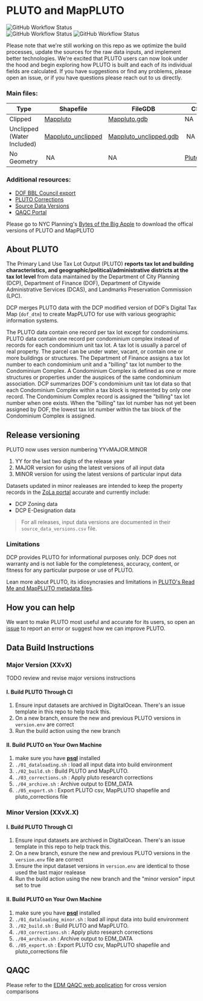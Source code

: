 # PLUTO and MapPLUTO 
![GitHub Workflow Status](https://img.shields.io/github/actions/workflow/status/NYCPlanning/data-engineering/pluto_build.yml?branch=main)<br/>
![GitHub Workflow Status](https://img.shields.io/github/actions/workflow/status/NYCPlanning/data-engineering/pluto_input_cama.yml?branch=main)
![GitHub Workflow Status](https://img.shields.io/github/actions/workflow/status/NYCPlanning/data-engineering/pluto_input_pts.yml?branch=main)

Please note that we're still working on this repo as we optimize the build processes, update the sources for the raw data inputs, and implement better technologies.  We're excited that PLUTO users can now look under the hood and begin exploring how PLUTO is built and each of its individual fields are calculated. If you have suggestions or find any problems, please open an issue, or if you have questions please reach out to us directly.

### Main files: 
Type | Shapefile | FileGDB | CSV
-- | -- | -- | --
Clipped | [Mappluto](https://edm-publishing.nyc3.digitaloceanspaces.com/db-pluto/main/latest/output/mappluto/mappluto.shp.zip) | [Mappluto.gdb](https://edm-publishing.nyc3.digitaloceanspaces.com/db-pluto/main/latest/output/mappluto_gdb.gdb/mappluto_gdb.gdb.zip) | NA 
Unclipped (Water Included) | [Mappluto_unclipped](https://edm-publishing.nyc3.digitaloceanspaces.com/db-pluto/main/latest/output/mappluto_unclipped/mappluto_unclipped.shp.zip) | [Mappluto_unclipped.gdb](https://edm-publishing.nyc3.digitaloceanspaces.com/db-pluto/main/latest/output/mappluto_unclipped_gdb.gdb/mappluto_unclipped_gdb.gdb.zip) |  NA
No Geometry |  NA | NA  | [Pluto.csv](https://edm-publishing.nyc3.digitaloceanspaces.com/db-pluto/main/latest/output/pluto/pluto.zip)

### Additional resources:
+ [DOF BBL Council export](https://edm-publishing.nyc3.digitaloceanspaces.com/db-pluto/main/latest/output/dof/bbl_council.zip)
+ [PLUTO Corrections](https://edm-publishing.nyc3.digitaloceanspaces.com/db-pluto/main/latest/output/pluto_corrections.zip)
+ [Source Data Versions](https://edm-publishing.nyc3.digitaloceanspaces.com/db-pluto/main/latest/output/source_data_versions.csv)
+ [QAQC Portal](https://edm-data-engineering.nycplanningdigital.com/?page=PLUTO)

Please go to NYC Planning's [Bytes of the Big Apple](https://www1.nyc.gov/site/planning/data-maps/open-data.page) to download the offical versions of PLUTO and MapPLUTO

## __About PLUTO__

The Primary Land Use Tax Lot Output (PLUTO) **reports tax lot and building characteristics, and geographic/political/administrative districts at the tax lot level** from data maintained by the Department of City Planning (DCP), Department of Finance (DOF), Department of Citywide Administrative Services (DCAS), and Landmarks Preservation Commission (LPC).

DCP merges PLUTO data with the DCP modified version of DOF’s Digital Tax Map (`dof_dtm`) to create MapPLUTO for use with various geographic information systems.

The PLUTO data contain one record per tax lot except for condominiums.  PLUTO data contain one record per condominium complex instead of records for each condominium unit tax lot.  A tax lot is usually a parcel of real property.  The parcel can be under water, vacant, or contain one or more buildings or structures.  The Department of Finance assigns a tax lot number to each condominium unit and a "billing" tax lot number to the Condominium Complex. A Condominium Complex is defined as one or more structures or properties under the auspices of the same condominium association.  DCP summarizes DOF's condominium unit tax lot data so that each Condominium Complex within a tax block is represented by only one record.  The Condominium Complex record is assigned the "billing" tax lot number when one exists.  When the "billing" tax lot number has not yet been assigned by DOF, the lowest tax lot number within the tax block of the Condominium Complex is assigned.

## Release versioning

PLUTO now uses version numbering YYvMAJOR.MINOR
1. YY for the last two digits of the release year
2. MAJOR version for using the latest versions of all input data
2. MINOR version for using the latest versions of particular input data

Datasets updated in minor realeases are intended to keep the property records in the [ZoLa portal](https://zola.planning.nyc.gov/) accurate and currently include:
- DCP Zoning data
- DCP E-Designation data

> For all releases, input data versions are documented in their `source_data_versions.csv` file.

### Limitations
DCP provides PLUTO for informational purposes only. DCP does not warranty and is not liable for the completeness, accuracy, content, or fitness for any particular purpose or use of PLUTO.

Lean more about PLUTO, its idiosyncrasies and limitations in [PLUTO's Read Me and MapPLUTO metadata files](https://www.nyc.gov/site/planning/data-maps/open-data/dwn-pluto-mappluto.page).

## __How you can help__

We want to make PLUTO most useful and accurate for its users, so open an [issue](https://github.com/NYCPlanning/data-engineering/issues) to report an error or suggest how we can improve PLUTO.

## Data Build Instructions

### Major Version (XXvX)
TODO review and revise major versions instructions
#### I. Build PLUTO Through CI
1. Ensure input datasets are archived in DigitalOcean. There's an issue template in this repo to help track this.
2. On a new branch, ensure the new and previous PLUTO versions in `version.env` are correct
3. Run the build action using the new branch

#### II. Build PLUTO on Your Own Machine
1. make sure you have [__psql__](https://packages.debian.org/sid/postgresql-client-common) installed
2. `./01_dataloading.sh` : load all input data into build environment
3.  `./02_build.sh` : Build PLUTO and MapPLUTO.
4.  `./03_corrections.sh` : Apply pluto research corrections
5.  `./04_archive.sh` : Archive output to EDM_DATA
6.  `./05_export.sh` : Export PLUTO csv, MapPLUTO shapefile and pluto_corrections file

### Minor Version (XXvX.X)
#### I. Build PLUTO Through CI
1. Ensure input datasets are archived in DigitalOcean. There's an issue template in this repo to help track this.
2. On a new branch, esnure the new and previous PLUTO versions in the `version.env` file are correct
3. Ensure the input dataset versions in `version.env` are identical to those used the last major realease
3. Run the build action using the new branch and the "minor version" input set to true

#### II. Build PLUTO on Your Own Machine
1. make sure you have [__psql__](https://packages.debian.org/sid/postgresql-client-common) installed
2. `./01_dataloading_minor.sh` : load all input data into build environment
3.  `./02_build.sh` : Build PLUTO and MapPLUTO.
4.  `./03_corrections.sh` : Apply pluto research corrections
5.  `./04_archive.sh` : Archive output to EDM_DATA
6.  `./05_export.sh` : Export PLUTO csv, MapPLUTO shapefile and pluto_corrections file

## QAQC
Please refer to the [EDM QAQC web application](https://edm-data-engineering.nycplanningdigital.com) for cross version comparisons
